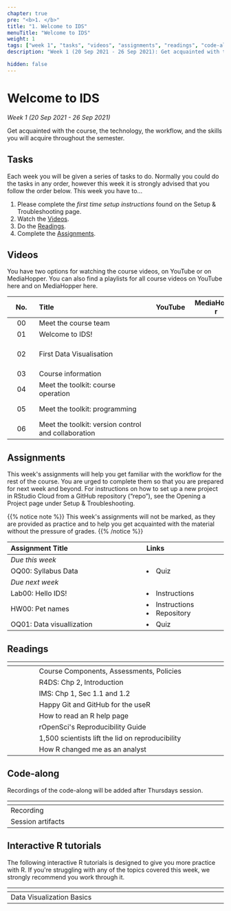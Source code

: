 ```yaml
---
chapter: true
pre: "<b>1. </b>"
title: "1. Welcome to IDS"
menuTitle: "Welcome to IDS"
weight: 1
tags: ["week 1", "tasks", "videos", "assignments", "readings", "code-along", "tutorials"] 
description: "Week 1 (20 Sep 2021 - 26 Sep 2021): Get acquainted with the course, the technology, the workflow, and the skills you will acquire throughout the semester."

hidden: false
---
```


# Welcome to IDS

_Week 1 (20 Sep 2021 - 26 Sep 2021)_

Get acquainted with the course, the technology, the workflow, and the skills you will acquire throughout the semester.

## Tasks

<p style="text-align: left">Each week you will be given a series of tasks to do. Normally you could do the tasks in any order, however this week it is strongly advised that you follow the order below. This week you have to...</p>

<ol>
  <li> Please complete the <em>first time setup instructions</em> found on the <a id="troubleshoot">Setup & Troubleshooting</a> page.</li>
  <li>Watch the <a href="#videos">Videos</a>.</li>
  <li>Do the <a href="#readings">Readings</a>.</li>
  <li>Complete the <a href="#assignments">Assignments</a>.</li>
</ol>

## Videos

<p style="text-align: left">You have two options for watching the course videos, on YouTube or on MediaHopper. You can also find a playlists for all course videos on YouTube <a id="playlistyt">here</a> and on MediaHopper <a id="playlistmh">here</a>.</p>

| <div style="width:50px;text-align:center">No.</div> | <div style="width:250px;text-align:left">Title</div> | <div style="width:80px;text-align:center">YouTube</div> | <div style="width:100px;text-align:center">MediaHopper</div> |  <div style="width:80px;text-align:center">Slides</div> | <div style="width:170px;text-align:center">Additional Links</div> | 
|:---:|:---------------------|:-------:|:-----------:|:--------:|:------|
| 00  | Meet the course team | <a id="W1L0YT"><span style="color: red;"><i class="fab fa-youtube fa-lg" /></span></a> | <a id="W1L0MH"><span style="color: #0A1E3F;"><i class="fas fa-file-video fa-lg"/></span></a> | - | - |
| 01  | Welcome to IDS!      | <a id="W1L1YT"><span style="color: red;"><i class="fab fa-youtube fa-lg" /></span></a> | <a id="W1L1MH"><span style="color: #0A1E3F;"><i class="fas fa-file-video fa-lg"/></span></a> | <a id="W1L1S"><span style="color: #4b5357;"><i class="fas fa-desktop fa-lg"/></span></a>  | - |
| 02  | First Data Visualisation    | <a id="W1L2YT"><span style="color: red;"><i class="fab fa-youtube fa-lg" /></span></a> | <a id="W1L2MH"><span style="color: #0A1E3F;"><i class="fas fa-file-video fa-lg"/></span></a> | <a id="W1L2S"><span style="color: #4b5357;"><i class="fas fa-desktop fa-lg"/></span></a> | <li><a id="OpeningaProject">Opening a Project</a></li><li><a id="AE1a">AE1a. Repository</a></li><li><a id="AE1b">AE1b. Repository</a></li> |
| 03  | Course information   | <a id="W1L3YT"><span style="color: red;"><i class="fab fa-youtube fa-lg" /></span></a> | <a id="W1L3MH"><span style="color: #0A1E3F;"><i class="fas fa-file-video fa-lg"/></span></a> | <a id="W1L3S"><span style="color: #4b5357;"><i class="fas fa-desktop fa-lg"/></span></a> | - |
| 04  | Meet the toolkit: course operation     | <a id="W1L4YT"><span style="color: red;"><i class="fab fa-youtube fa-lg" /></span></a> | <a id="W1L4MH"><span style="color: #0A1E3F;"><i class="fas fa-file-video fa-lg"/></span></a> | <a id="W1L4S"><span style="color: #4b5357;"><i class="fas fa-desktop fa-lg"/></span></a> | - |
| 05  | Meet the toolkit: programming     | <a id="W1L5YT"><span style="color: red;"><i class="fab fa-youtube fa-lg" /></span></a> | <a id="W1L5MH"><span style="color: #0A1E3F;"><i class="fas fa-file-video fa-lg"/></span></a> | <a id="W1L5S"><span style="color: #4b5357;"><i class="fas fa-desktop fa-lg"/></span></a> | <li><a href="/errata#W105">Errata</a></li> <li><a id="AE2">AE2. Repository</a></li> |
| 06  | Meet the toolkit: version control and collaboration     | <a id="W1L6YT"><span style="color: red;"><i class="fab fa-youtube fa-lg" /></span></a> | <a id="W1L6MH"><span style="color: #0A1E3F;"><i class="fas fa-file-video fa-lg"/></span></a> | <a id="W1L6S"><span style="color: #4b5357;"><i class="fas fa-desktop fa-lg"/></span></a> | <li><a href="/errata#W106">Errata</a></li> |

## Assignments

<p style="text-align: left"> This week's assignments will help you get familiar with the workflow for the rest of the course. You are urged to complete them so that you are prepared for next week and beyond. For instructions on how to set up a new project in RStudio Cloud from a GitHub repository (“repo”), see the <a id="OpeningaProject">Opening a Project</a> page under <a id="troubleshoot">Setup & Troubleshooting.</a></p>

{{% notice note %}}
This week's assignments will not be marked, as they are provided as practice and to help you get acquainted with the material without the pressure of grades.
{{% /notice %}}

| <div style="width:300px;text-align:left">Assignment Title</div> | <div style="width:170px;text-align:left">Links</div> | <div style="width:180px;text-align:left">Due</div> |
|:---|:---|:---|
| *Due this week* | | |
| OQ00: Syllabus Data | <li><a id="Error1">Quiz</a></li> | Sun, 26 Sep, 23:59 UK |
| *Due next week* | | |
| Lab00: Hello IDS!| <li><a id="LAB0I">Instructions</a></li>| Tue, 28 Sep, 16:00 UK |
| HW00: Pet names | <li><a id="HW0I">Instructions</a></li> <li><a id="HW0R">Repository</a></li> | Thur, 30 Sep, 16:00 UK |
| OQ01: Data visuallization | <li><a id="Error2">Quiz</a></li> | Sun, 03 Oct, 23:59 UK |

## Readings

| <div style="width:50px"></div>  | <div style="width:420px"></div>  |  <div style="width:200px"></div> |
|:---:|:---|:---:|
| <i class="fas fa-laptop"></i> | <a id="components">Course Components</a>, <a id="assessments">Assessments</a>, <a id="policies">Policies</a> | **Required** | 
| <i class="fas fa-book"></i> | R4DS: <a id="R4DS2">Chp 2, Introduction</a> | **Required** |
| <i class="fas fa-book"></i> | IMS: <a id="IMS1">Chp 1, Sec 1.1 and 1.2</a> | **Required** |
| <i class="fas fa-book"></i> | <a id="RGit">Happy Git and GitHub for the useR</a> | Optional | 
| <i class="fab fa-readme"></i> | <a id="HTRR">How to read an R help page</a> | Optional | 
| <i class="fab fa-readme"></i> | <a id="OpenSci">rOpenSci's Reproducibility Guide</a> | Optional |
| <i class="fab fa-readme"></i> | <a id="NatRepro">1,500 scientists lift the lid on reproducibility</a> | Optional |
|  <i class="fas fa-pen-fancy"></i> | <a id="nhsr">How R changed me as an analyst</a> | Optional

## Code-along

<p style="text-align: left"> Recordings of the code-along will be added after Thursdays session.</p>

| <div style="width:200px"></div>  | <div style="width:480px"></div>  |
|:---|:---|
| Recording | |
| Session artifacts ||

## Interactive R tutorials

<p style="text-align: left"> The following interactive R tutorials is designed to give you more practice with R. If you're struggling with any of the topics covered this week, we strongly recommend you work through it.</p>

|  <div style="width:480px"></div>  |  <div style="width:200px"></div>  |
|:---|:---|
| <a id="RT1">Data Visualization Basics</a> | Extra practice |